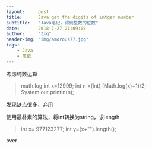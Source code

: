 ```yaml
---
layout:     post
title:      Java.get the digits of intger number
subtitle:   "Java笔记，得到整数的位数"
date:       2018-7-27 21:09:08
author:     "Zxq"
header-img: "img/amorous77.jpg"
tags:
    - Java
    - 笔记
---
```



考虑纯数运算
>math.log
>		int x=12999;
		int n =(int) (Math.log(x)+1)/2;
		System.out.println(n);

发现缺点很多，弃用

使用最朴素的算法，将int转换为string，求length
>int x= 977123277;
		int y=(x+"").length();

over